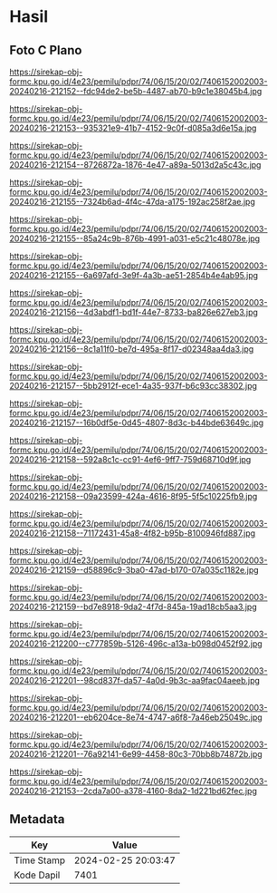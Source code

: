# Hasil

## Foto C Plano

https://sirekap-obj-formc.kpu.go.id/4e23/pemilu/pdpr/74/06/15/20/02/7406152002003-20240216-212152--fdc94de2-be5b-4487-ab70-b9c1e38045b4.jpg

https://sirekap-obj-formc.kpu.go.id/4e23/pemilu/pdpr/74/06/15/20/02/7406152002003-20240216-212153--935321e9-41b7-4152-9c0f-d085a3d6e15a.jpg

https://sirekap-obj-formc.kpu.go.id/4e23/pemilu/pdpr/74/06/15/20/02/7406152002003-20240216-212154--8726872a-1876-4e47-a89a-5013d2a5c43c.jpg

https://sirekap-obj-formc.kpu.go.id/4e23/pemilu/pdpr/74/06/15/20/02/7406152002003-20240216-212155--7324b6ad-4f4c-47da-a175-192ac258f2ae.jpg

https://sirekap-obj-formc.kpu.go.id/4e23/pemilu/pdpr/74/06/15/20/02/7406152002003-20240216-212155--85a24c9b-876b-4991-a031-e5c21c48078e.jpg

https://sirekap-obj-formc.kpu.go.id/4e23/pemilu/pdpr/74/06/15/20/02/7406152002003-20240216-212155--6a697afd-3e9f-4a3b-ae51-2854b4e4ab95.jpg

https://sirekap-obj-formc.kpu.go.id/4e23/pemilu/pdpr/74/06/15/20/02/7406152002003-20240216-212156--4d3abdf1-bd1f-44e7-8733-ba826e627eb3.jpg

https://sirekap-obj-formc.kpu.go.id/4e23/pemilu/pdpr/74/06/15/20/02/7406152002003-20240216-212156--8c1a11f0-be7d-495a-8f17-d02348aa4da3.jpg

https://sirekap-obj-formc.kpu.go.id/4e23/pemilu/pdpr/74/06/15/20/02/7406152002003-20240216-212157--5bb2912f-ece1-4a35-937f-b6c93cc38302.jpg

https://sirekap-obj-formc.kpu.go.id/4e23/pemilu/pdpr/74/06/15/20/02/7406152002003-20240216-212157--16b0df5e-0d45-4807-8d3c-b44bde63649c.jpg

https://sirekap-obj-formc.kpu.go.id/4e23/pemilu/pdpr/74/06/15/20/02/7406152002003-20240216-212158--592a8c1c-cc91-4ef6-9ff7-759d68710d9f.jpg

https://sirekap-obj-formc.kpu.go.id/4e23/pemilu/pdpr/74/06/15/20/02/7406152002003-20240216-212158--09a23599-424a-4616-8f95-5f5c10225fb9.jpg

https://sirekap-obj-formc.kpu.go.id/4e23/pemilu/pdpr/74/06/15/20/02/7406152002003-20240216-212158--71172431-45a8-4f82-b95b-8100946fd887.jpg

https://sirekap-obj-formc.kpu.go.id/4e23/pemilu/pdpr/74/06/15/20/02/7406152002003-20240216-212159--d58896c9-3ba0-47ad-b170-07a035c1182e.jpg

https://sirekap-obj-formc.kpu.go.id/4e23/pemilu/pdpr/74/06/15/20/02/7406152002003-20240216-212159--bd7e8918-9da2-4f7d-845a-19ad18cb5aa3.jpg

https://sirekap-obj-formc.kpu.go.id/4e23/pemilu/pdpr/74/06/15/20/02/7406152002003-20240216-212200--c777859b-5126-496c-a13a-b098d0452f92.jpg

https://sirekap-obj-formc.kpu.go.id/4e23/pemilu/pdpr/74/06/15/20/02/7406152002003-20240216-212201--98cd837f-da57-4a0d-9b3c-aa9fac04aeeb.jpg

https://sirekap-obj-formc.kpu.go.id/4e23/pemilu/pdpr/74/06/15/20/02/7406152002003-20240216-212201--eb6204ce-8e74-4747-a6f8-7a46eb25049c.jpg

https://sirekap-obj-formc.kpu.go.id/4e23/pemilu/pdpr/74/06/15/20/02/7406152002003-20240216-212201--76a92141-6e99-4458-80c3-70bb8b74872b.jpg

https://sirekap-obj-formc.kpu.go.id/4e23/pemilu/pdpr/74/06/15/20/02/7406152002003-20240216-212153--2cda7a00-a378-4160-8da2-1d221bd62fec.jpg


## Metadata

| Key        | Value               |
| ---------- | ------------------- |
| Time Stamp | 2024-02-25 20:03:47 |
| Kode Dapil | 7401                |



